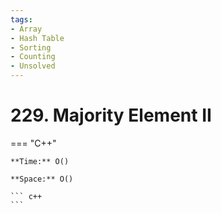 ```yaml
---
tags:
- Array
- Hash Table
- Sorting
- Counting
- Unsolved
---
```



# 229. Majority Element II

=== "C++"

    **Time:** O()

    **Space:** O()

    ``` c++
    ```